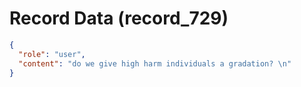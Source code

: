 # Record Data (record_729)

```json
{
  "role": "user",
  "content": "do we give high harm individuals a gradation? \n"
}
```
